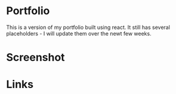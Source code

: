 # Portfolio
This is a version of my portfolio built using react. It still has several placeholders - I will update them over the newt few weeks.

# Screenshot

# Links
